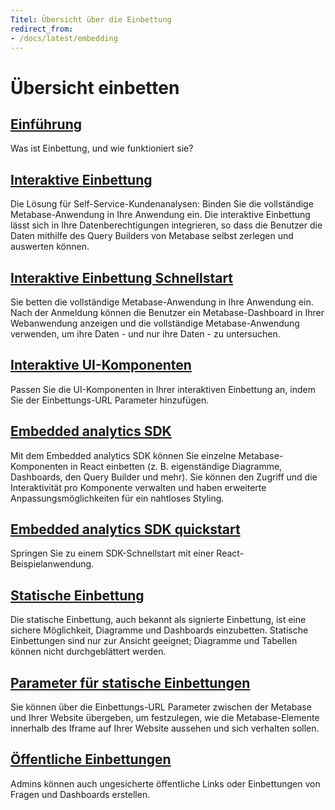 ```yaml
---
Titel: Übersicht über die Einbettung
redirect_from:
- /docs/latest/embedding
---
```



# Übersicht einbetten


## [Einführung](./introduction.md)


Was ist Einbettung, und wie funktioniert sie?


## [Interaktive Einbettung](./interactive-embedding.md)


Die Lösung für Self-Service-Kundenanalysen: Binden Sie die vollständige Metabase-Anwendung in Ihre Anwendung ein. Die interaktive Einbettung lässt sich in Ihre Datenberechtigungen integrieren, so dass die Benutzer die Daten mithilfe des Query Builders von Metabase selbst zerlegen und auswerten können.


## [Interaktive Einbettung Schnellstart](./interactive-embedding-quick-start-guide.md)


Sie betten die vollständige Metabase-Anwendung in Ihre Anwendung ein. Nach der Anmeldung können die Benutzer ein Metabase-Dashboard in Ihrer Webanwendung anzeigen und die vollständige Metabase-Anwendung verwenden, um ihre Daten - und nur ihre Daten - zu untersuchen.


## [Interaktive UI-Komponenten](./interactive-ui-components.md)


Passen Sie die UI-Komponenten in Ihrer interaktiven Einbettung an, indem Sie der Einbettungs-URL Parameter hinzufügen.


## [Embedded analytics SDK](./sdk/introduction.md)


Mit dem Embedded analytics SDK können Sie einzelne Metabase-Komponenten in React einbetten (z. B. eigenständige Diagramme, Dashboards, den Query Builder und mehr). Sie können den Zugriff und die Interaktivität pro Komponente verwalten und haben erweiterte Anpassungsmöglichkeiten für ein nahtloses Styling.


## [Embedded analytics SDK quickstart](./sdk/quickstart.md)


Springen Sie zu einem SDK-Schnellstart mit einer React-Beispielanwendung.


## [Statische Einbettung](./static-embedding.md)


Die statische Einbettung, auch bekannt als signierte Einbettung, ist eine sichere Möglichkeit, Diagramme und Dashboards einzubetten. Statische Einbettungen sind nur zur Ansicht geeignet; Diagramme und Tabellen können nicht durchgeblättert werden.


## [Parameter für statische Einbettungen](./static-embedding-parameters.md)


Sie können über die Einbettungs-URL Parameter zwischen der Metabase und Ihrer Website übergeben, um festzulegen, wie die Metabase-Elemente innerhalb des Iframe auf Ihrer Website aussehen und sich verhalten sollen.


## [Öffentliche Einbettungen](./public-links.md)


Admins können auch ungesicherte öffentliche Links oder Einbettungen von Fragen und Dashboards erstellen.

